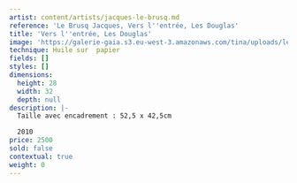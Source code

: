 ```yaml
---
artist: content/artists/jacques-le-brusq.md
reference: 'Le Brusq Jacques, Vers l''entrée, Les Douglas'
title: 'Vers l''entrée, Les Douglas'
image: 'https://galerie-gaia.s3.eu-west-3.amazonaws.com/tina/uploads/le-brusq-jacques/Galerie_gaia_2021-12-29-Jacques-Le-Brusq-vers l''entrée-Les Douglas.jpg.jpg'
technique: Huile sur  papier
fields: []
styles: []
dimensions:
  height: 28
  width: 32
  depth: null
description: |-
  Taille avec encadrement : 52,5 x 42,5cm

  2010
price: 2500
sold: false
contextual: true
weight: 0
---
```


